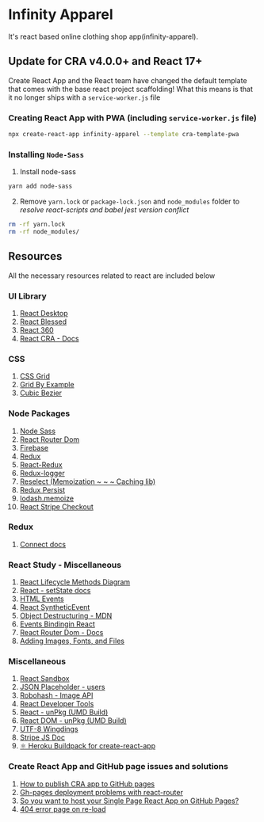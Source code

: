 # Infinity Apparel

It's react based online clothing shop app(infinity-apparel).

## Update for CRA v4.0.0+ and React 17+
Create React App and the React team have changed the default template that comes with the base react project scaffolding!
What this means is that it no longer ships with a `service-worker.js` file

### Creating React App with PWA (including `service-worker.js` file)

```bash
npx create-react-app infinity-apparel --template cra-template-pwa
```

### Installing `Node-Sass`

1. Install node-sass
```bash
yarn add node-sass
```
2. Remove `yarn.lock` or `package-lock.json` and `node_modules` folder to *resolve react-scripts and babel jest version conflict*
```bash
rm -rf yarn.lock
rm -rf node_modules/
```

## Resources

All the necessary resources related to react are included below

### UI Library

1. [React Desktop](https://reactdesktop.js.org/ "React Desktop")
1. [React Blessed](https://github.com/Yomguithereal/react-blessed "React Blessed - GitHub")
1. [React 360](https://github.com/facebookarchive/react-360 "React 360 - GitHub")
1. [React CRA - Docs](https://reactjs.org/docs/create-a-new-react-app.html "React - Create React App - Docs")

### CSS

1. [CSS Grid](https://css-tricks.com/snippets/css/complete-guide-grid/)
1. [Grid By Example](https://gridbyexample.com/what/)
1. [Cubic Bezier](https://developer.mozilla.org/en-US/docs/Web/CSS/easing-function "Cubic Bezier - MDN")

### Node Packages

1. [Node Sass](https://www.npmjs.com/package/node-sass "Node Sass")
1. [React Router Dom](https://www.npmjs.com/package/react-router-dom "React Router Dom - NPM Pkg")
1. [Firebase](https://www.npmjs.com/package/firebase "Firebase NPM")
1. [Redux](https://www.npmjs.com/package/redux)
1. [React-Redux](https://www.npmjs.com/package/react-redux)
1. [Redux-logger](https://www.npmjs.com/package/redux-logger)
1. [Reselect (Memoization ~ ~ ~ Caching lib)](https://www.npmjs.com/package/reselect "Memoization NPM lib - reselect")
1. [Redux Persist](https://www.npmjs.com/package/redux-persist "Redux Persist")
1. [lodash.memoize](https://www.npmjs.com/package/lodash.memoize "lodash.memoize")
1. [React Stripe Checkout](https://www.npmjs.com/package/react-stripe-checkout "React Stripe Checkout - NPM")

### Redux

1. [Connect docs](https://react-redux.js.org/api/connect)

### React Study - Miscellaneous

1. [React Lifecycle Methods Diagram](https://projects.wojtekmaj.pl/react-lifecycle-methods-diagram/ "React Lifecycle Methods Diagram")
1. [React - setState docs](https://reactjs.org/docs/react-component.html#setstate "React - setState docs")
1. [HTML Events](https://developer.mozilla.org/en-US/docs/Learn/JavaScript/Building_blocks/Events "HTML Events")
1. [React SyntheticEvent](https://reactjs.org/docs/events.html "React SyntheticEvent")
1. [Object Destructuring - MDN](https://developer.mozilla.org/en-US/docs/Web/JavaScript/Reference/Operators/Destructuring_assignment#object_destructuring "Object Destructuring")
1. [Events Bindingin React](https://reactjs.org/docs/handling-events.html "Handling Events in React")
1. [React Router Dom - Docs](https://reactrouter.com/web/guides/quick-start "React Router Dom - Docs")
1. [Adding Images, Fonts, and Files](https://create-react-app.dev/docs/adding-images-fonts-and-files/ "Adding Images, Fonts, and Files in react app")

### Miscellaneous

1. [React Sandbox](https://codesandbox.io/s/new)
1. [JSON Placeholder - users](https://jsonplaceholder.typicode.com/users "JSON Placeholder - users")
1. [Robohash - Image API](https://robohash.org/1?set=set2)
1. [React Developer Tools](https://chrome.google.com/webstore/detail/react-developer-tools/fmkadmapgofadopljbjfkapdkoienihi?hl=en "React Developer Tools - Chrome Extension")
1. [React - unPkg (UMD Build)](https://unpkg.com/react@16.8.6/umd/react.development.js "React - unPkg react@16.8.6")
1. [React DOM - unPkg (UMD Build)](https://unpkg.com/react-dom@16.8.6/umd/react-dom.development.js "React DOM - unPkg react-dom@16.8.6")
1. [UTF-8 Wingdings](https://www.w3schools.com/charsets/ref_utf_dingbats.asp "UTF-8 Wingdings - w3schools")
1. [Stripe JS Doc](https://stripe.com/docs/stripe-js "Stripe JS Doc")
1. [⚛️ Heroku Buildpack for create-react-app](https://github.com/mars/create-react-app-buildpack "⚛️ Heroku Buildpack for create-react-app: static hosting for React.js web apps")

### Create React App and GitHub page issues and solutions

1. [How to publish CRA app to GitHub pages](https://github.com/gitname/react-gh-pages)
1. [Gh-pages deployment problems with react-router](https://github.com/facebook/create-react-app/issues/1765)
1. [So you want to host your Single Page React App on GitHub Pages?](https://itnext.io/so-you-want-to-host-your-single-age-react-app-on-github-pages-a826ab01e48)
1. [404 error page on re-load](https://kittygiraudel.com/2017/05/13/using-create-react-app-on-netlify/)